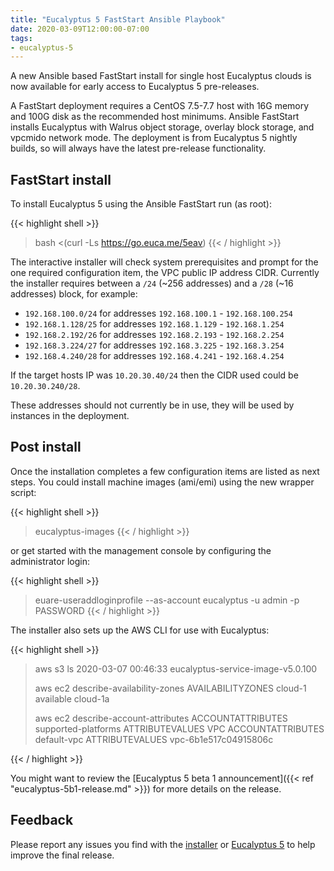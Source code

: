 ```yaml
---
title: "Eucalyptus 5 FastStart Ansible Playbook"
date: 2020-03-09T12:00:00-07:00
tags:
- eucalyptus-5
---
```


A new Ansible based FastStart install for single host Eucalyptus clouds is now
available for early access to Eucalyptus 5 pre-releases.

A FastStart deployment requires a CentOS 7.5-7.7 host with 16G memory and 100G disk
as the recommended host minimums. Ansible FastStart installs Eucalyptus with
Walrus object storage, overlay block storage, and vpcmido network mode. The
deployment is from Eucalyptus 5 nightly builds, so will always have the latest
pre-release functionality.

<!--more-->

## FastStart install

To install Eucalyptus 5 using the Ansible FastStart run (as root):

{{< highlight shell >}}
> bash <(curl -Ls https://go.euca.me/5eav)
{{< / highlight >}}

The interactive installer will check system prerequisites and prompt for the one
required configuration item, the VPC public IP address CIDR. Currently the installer
requires between a `/24` (~256 addresses) and a `/28` (~16 addresses) block, for
example:

* `192.168.100.0/24` for addresses `192.168.100.1` - `192.168.100.254`
* `192.168.1.128/25` for addresses `192.168.1.129` - `192.168.1.254`
* `192.168.2.192/26` for addresses `192.168.2.193` - `192.168.2.254`
* `192.168.3.224/27` for addresses `192.168.3.225` - `192.168.3.254`
* `192.168.4.240/28` for addresses `192.168.4.241` - `192.168.4.254`

If the target hosts IP was `10.20.30.40/24` then the CIDR used could be
`10.20.30.240/28`.

These addresses should not currently be in use, they will be used by instances in
the deployment.

## Post install

Once the installation completes a few configuration items are listed as next
steps. You could install machine images (ami/emi) using the new wrapper script:

{{< highlight shell >}}
> eucalyptus-images
{{< / highlight >}}

or get started with the management console by configuring the administrator
login:

{{< highlight shell >}}
> euare-useraddloginprofile --as-account eucalyptus -u admin -p PASSWORD
{{< / highlight >}}

The installer also sets up the AWS CLI for use with Eucalyptus:

{{< highlight shell >}}
>
> aws s3 ls
2020-03-07 00:46:33 eucalyptus-service-image-v5.0.100
>
> aws ec2 describe-availability-zones
AVAILABILITYZONES	cloud-1	available	cloud-1a
>
> aws ec2 describe-account-attributes
ACCOUNTATTRIBUTES	supported-platforms
ATTRIBUTEVALUES	VPC
ACCOUNTATTRIBUTES	default-vpc
ATTRIBUTEVALUES	vpc-6b1e517c04915806c
>
{{< / highlight >}}

You might want to review the [Eucalyptus 5 beta 1 announcement]({{< ref "eucalyptus-5b1-release.md" >}})
for more details on the release.

## Feedback

Please report any issues you find with the [installer](https://github.com/Corymbia/eucalyptus-ansible/issues)
or [Eucalyptus 5](https://github.com/Corymbia/eucalyptus/issues) to help
improve the final release.
